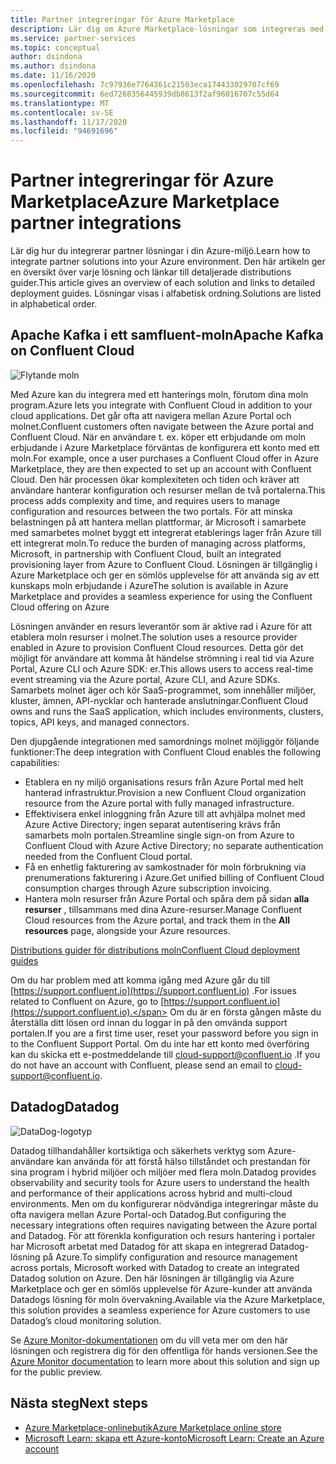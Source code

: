 ```yaml
---
title: Partner integreringar för Azure Marketplace
description: Lär dig om Azure Marketplace-lösningar som integreras med din Azure-miljö och få länkar till distributions guider från Microsoft-partner.
ms.service: partner-services
ms.topic: conceptual
author: dsindona
ms.author: dsindona
ms.date: 11/16/2020
ms.openlocfilehash: 7c97936e7764361c21503eca174433029707cf69
ms.sourcegitcommit: 6ed7268356445939db8613f2af96016707c55d64
ms.translationtype: MT
ms.contentlocale: sv-SE
ms.lasthandoff: 11/17/2020
ms.locfileid: "94691696"
---
```

# <a name="azure-marketplace-partner-integrations"></a><span data-ttu-id="f13a8-103">Partner integreringar för Azure Marketplace</span><span class="sxs-lookup"><span data-stu-id="f13a8-103">Azure Marketplace partner integrations</span></span>

<span data-ttu-id="f13a8-104">Lär dig hur du integrerar partner lösningar i din Azure-miljö.</span><span class="sxs-lookup"><span data-stu-id="f13a8-104">Learn how to integrate partner solutions into your Azure environment.</span></span> <span data-ttu-id="f13a8-105">Den här artikeln ger en översikt över varje lösning och länkar till detaljerade distributions guider.</span><span class="sxs-lookup"><span data-stu-id="f13a8-105">This article gives an overview of each solution and links to detailed deployment guides.</span></span> <span data-ttu-id="f13a8-106">Lösningar visas i alfabetisk ordning.</span><span class="sxs-lookup"><span data-stu-id="f13a8-106">Solutions are listed in alphabetical order.</span></span> 

## <a name="apache-kafka-on-confluent-cloud"></a><span data-ttu-id="f13a8-107">Apache Kafka i ett samfluent-moln</span><span class="sxs-lookup"><span data-stu-id="f13a8-107">Apache Kafka on Confluent Cloud</span></span>

![Flytande moln](./media/partners/confluent-cloud.png)

<span data-ttu-id="f13a8-109">Med Azure kan du integrera med ett hanterings moln, förutom dina moln program.</span><span class="sxs-lookup"><span data-stu-id="f13a8-109">Azure lets you integrate with Confluent Cloud in addition to your cloud applications.</span></span> <span data-ttu-id="f13a8-110">Det går ofta att navigera mellan Azure Portal och molnet.</span><span class="sxs-lookup"><span data-stu-id="f13a8-110">Confluent customers often navigate between the Azure portal and Confluent Cloud.</span></span> <span data-ttu-id="f13a8-111">När en användare t. ex. köper ett erbjudande om moln erbjudande i Azure Marketplace förväntas de konfigurera ett konto med ett moln.</span><span class="sxs-lookup"><span data-stu-id="f13a8-111">For example, once a user purchases a Confluent Cloud offer in Azure Marketplace, they are then expected to set up an account with Confluent Cloud.</span></span> <span data-ttu-id="f13a8-112">Den här processen ökar komplexiteten och tiden och kräver att användare hanterar konfiguration och resurser mellan de två portalerna.</span><span class="sxs-lookup"><span data-stu-id="f13a8-112">This process adds complexity and time, and requires users to manage configuration and resources between the two portals.</span></span> <span data-ttu-id="f13a8-113">För att minska belastningen på att hantera mellan plattformar, är Microsoft i samarbete med samarbetes molnet byggt ett integrerat etablerings lager från Azure till ett integrerat moln.</span><span class="sxs-lookup"><span data-stu-id="f13a8-113">To reduce the burden of managing across platforms, Microsoft, in partnership with Confluent Cloud, built an integrated provisioning layer from Azure to Confluent Cloud.</span></span> <span data-ttu-id="f13a8-114">Lösningen är tillgänglig i Azure Marketplace och ger en sömlös upplevelse för att använda sig av ett kunskaps moln erbjudande i Azure</span><span class="sxs-lookup"><span data-stu-id="f13a8-114">The solution is available in Azure Marketplace and  provides a seamless experience for using the Confluent Cloud offering on Azure</span></span>

<span data-ttu-id="f13a8-115">Lösningen använder en resurs leverantör som är aktive rad i Azure för att etablera moln resurser i molnet.</span><span class="sxs-lookup"><span data-stu-id="f13a8-115">The solution uses a resource provider enabled in Azure to provision Confluent Cloud resources.</span></span> <span data-ttu-id="f13a8-116">Detta gör det möjligt för användare att komma åt händelse strömning i real tid via Azure Portal, Azure CLI och Azure SDK: er.</span><span class="sxs-lookup"><span data-stu-id="f13a8-116">This allows users to access real-time event streaming via the Azure portal, Azure CLI, and Azure SDKs.</span></span> <span data-ttu-id="f13a8-117">Samarbets molnet äger och kör SaaS-programmet, som innehåller miljöer, kluster, ämnen, API-nycklar och hanterade anslutningar.</span><span class="sxs-lookup"><span data-stu-id="f13a8-117">Confluent Cloud owns and runs the SaaS application, which includes environments, clusters, topics, API keys, and managed connectors.</span></span>

<span data-ttu-id="f13a8-118">Den djupgående integrationen med samordnings molnet möjliggör följande funktioner:</span><span class="sxs-lookup"><span data-stu-id="f13a8-118">The deep integration with Confluent Cloud enables the following capabilities:</span></span>

- <span data-ttu-id="f13a8-119">Etablera en ny miljö organisations resurs från Azure Portal med helt hanterad infrastruktur.</span><span class="sxs-lookup"><span data-stu-id="f13a8-119">Provision a new Confluent Cloud organization resource from the Azure portal with fully managed infrastructure.</span></span>
- <span data-ttu-id="f13a8-120">Effektivisera enkel inloggning från Azure till att avhjälpa molnet med Azure Active Directory; ingen separat autentisering krävs från samarbets moln portalen.</span><span class="sxs-lookup"><span data-stu-id="f13a8-120">Streamline single sign-on from Azure to Confluent Cloud with Azure Active Directory; no separate authentication needed from the Confluent Cloud portal.</span></span>
- <span data-ttu-id="f13a8-121">Få en enhetlig fakturering av samkostnader för moln förbrukning via prenumerations fakturering i Azure.</span><span class="sxs-lookup"><span data-stu-id="f13a8-121">Get unified billing of Confluent Cloud consumption charges through Azure subscription invoicing.</span></span>
- <span data-ttu-id="f13a8-122">Hantera moln resurser från Azure Portal och spåra dem på sidan **alla resurser** , tillsammans med dina Azure-resurser.</span><span class="sxs-lookup"><span data-stu-id="f13a8-122">Manage Confluent Cloud resources from the Azure portal, and track them in the **All resources** page, alongside your Azure resources.</span></span>

[<span data-ttu-id="f13a8-123">Distributions guider för distributions moln</span><span class="sxs-lookup"><span data-stu-id="f13a8-123">Confluent Cloud deployment guides</span></span>](https://docs.confluent.io/current/cloud/marketplace/index.html)

<span data-ttu-id="f13a8-124">Om du har problem med att komma igång med Azure går du till [https://support.confluent.io](https://support.confluent.io) .</span><span class="sxs-lookup"><span data-stu-id="f13a8-124">For issues related to Confluent on Azure, go to [https://support.confluent.io](https://support.confluent.io).</span></span> <span data-ttu-id="f13a8-125">Om du är en första gången måste du återställa ditt lösen ord innan du loggar in på den omvända support portalen.</span><span class="sxs-lookup"><span data-stu-id="f13a8-125">If you are a first time user, reset your password before you sign in to the Confluent Support Portal.</span></span> <span data-ttu-id="f13a8-126">Om du inte har ett konto med överföring kan du skicka ett e-postmeddelande till [cloud-support@confluent.io](mailto:cloud-support@confluent.io) .</span><span class="sxs-lookup"><span data-stu-id="f13a8-126">If you do not have an account with Confluent, please send an email to [cloud-support@confluent.io](mailto:cloud-support@confluent.io).</span></span>

## <a name="datadog"></a><span data-ttu-id="f13a8-127">Datadog</span><span class="sxs-lookup"><span data-stu-id="f13a8-127">Datadog</span></span>

![DataDog-logotyp](./media/partners/datadog.png)

<span data-ttu-id="f13a8-129">Datadog tillhandahåller kortsiktiga och säkerhets verktyg som Azure-användare kan använda för att förstå hälso tillståndet och prestandan för sina program i hybrid miljöer och miljöer med flera moln.</span><span class="sxs-lookup"><span data-stu-id="f13a8-129">Datadog provides observability and security tools for Azure users to understand the health and performance of their applications across hybrid and multi-cloud environments.</span></span> <span data-ttu-id="f13a8-130">Men om du konfigurerar nödvändiga integreringar måste du ofta navigera mellan Azure Portal-och Datadog.</span><span class="sxs-lookup"><span data-stu-id="f13a8-130">But configuring the necessary integrations often requires navigating between the Azure portal and Datadog.</span></span> <span data-ttu-id="f13a8-131">För att förenkla konfiguration och resurs hantering i portaler har Microsoft arbetat med Datadog för att skapa en integrerad Datadog-lösning på Azure.</span><span class="sxs-lookup"><span data-stu-id="f13a8-131">To simplify configuration and resource management across portals, Microsoft worked with Datadog to create an integrated Datadog solution on Azure.</span></span> <span data-ttu-id="f13a8-132">Den här lösningen är tillgänglig via Azure Marketplace och ger en sömlös upplevelse för Azure-kunder att använda Datadogs lösning för moln övervakning.</span><span class="sxs-lookup"><span data-stu-id="f13a8-132">Available via the Azure Marketplace, this solution provides a seamless experience for Azure customers to use Datadog’s cloud monitoring solution.</span></span>

<span data-ttu-id="f13a8-133">Se [Azure Monitor-dokumentationen](/azure/azure-monitor/platform/partners#datadog) om du vill veta mer om den här lösningen och registrera dig för den offentliga för hands versionen.</span><span class="sxs-lookup"><span data-stu-id="f13a8-133">See the [Azure Monitor documentation](/azure/azure-monitor/platform/partners#datadog) to learn more about this solution and sign up for the public preview.</span></span>

## <a name="next-steps"></a><span data-ttu-id="f13a8-134">Nästa steg</span><span class="sxs-lookup"><span data-stu-id="f13a8-134">Next steps</span></span>

- [<span data-ttu-id="f13a8-135">Azure Marketplace-onlinebutik</span><span class="sxs-lookup"><span data-stu-id="f13a8-135">Azure Marketplace online store</span></span>](https://azure.microsoft.com/marketplace/)
- [<span data-ttu-id="f13a8-136">Microsoft Learn: skapa ett Azure-konto</span><span class="sxs-lookup"><span data-stu-id="f13a8-136">Microsoft Learn: Create an Azure account</span></span>](/learn/modules/create-an-azure-account/)

